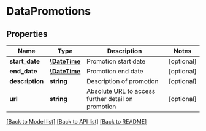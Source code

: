 # DataPromotions

## Properties
Name | Type | Description | Notes
------------ | ------------- | ------------- | -------------
**start_date** | [**\DateTime**](\DateTime.md) | Promotion start date | [optional] 
**end_date** | [**\DateTime**](\DateTime.md) | Promotion end date | [optional] 
**description** | **string** | Description of promotion | [optional] 
**url** | **string** | Absolute URL to access further detail on promotion | [optional] 

[[Back to Model list]](../../README.md#documentation-for-models) [[Back to API list]](../../README.md#documentation-for-api-endpoints) [[Back to README]](../../README.md)

